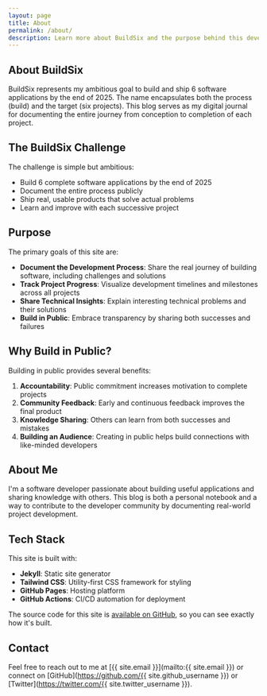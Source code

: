```yaml
---
layout: page
title: About
permalink: /about/
description: Learn more about BuildSix and the purpose behind this development journal.
---
```


## About BuildSix

BuildSix represents my ambitious goal to build and ship 6 software applications by the end of 2025. The name encapsulates both the process (build) and the target (six projects). This blog serves as my digital journal for documenting the entire journey from conception to completion of each project.

## The BuildSix Challenge

The challenge is simple but ambitious:
- Build 6 complete software applications by the end of 2025
- Document the entire process publicly
- Ship real, usable products that solve actual problems
- Learn and improve with each successive project

## Purpose

The primary goals of this site are:

- **Document the Development Process**: Share the real journey of building software, including challenges and solutions
- **Track Project Progress**: Visualize development timelines and milestones across all projects
- **Share Technical Insights**: Explain interesting technical problems and their solutions
- **Build in Public**: Embrace transparency by sharing both successes and failures

## Why Build in Public?

Building in public provides several benefits:
1. **Accountability**: Public commitment increases motivation to complete projects
2. **Community Feedback**: Early and continuous feedback improves the final product
3. **Knowledge Sharing**: Others can learn from both successes and mistakes
4. **Building an Audience**: Creating in public helps build connections with like-minded developers

## About Me

I'm a software developer passionate about building useful applications and sharing knowledge with others. This blog is both a personal notebook and a way to contribute to the developer community by documenting real-world project development.

## Tech Stack

This site is built with:

- **Jekyll**: Static site generator
- **Tailwind CSS**: Utility-first CSS framework for styling
- **GitHub Pages**: Hosting platform
- **GitHub Actions**: CI/CD automation for deployment

The source code for this site is [available on GitHub](https://github.com/buildsix/buildsix.com), so you can see exactly how it's built.

## Contact

Feel free to reach out to me at [{{ site.email }}](mailto:{{ site.email }}) or connect on [GitHub](https://github.com/{{ site.github_username }}) or [Twitter](https://twitter.com/{{ site.twitter_username }}).
